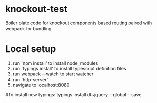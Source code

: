 # knockout-test
Boiler plate code for knockout components based routing paired with webpack for bundling

# Local setup
1. run 'npm install' to install node_modules
2. run 'typings install' to install typescript definition files
3. run webpack --watch to start watcher
4. run 'http-server'
5. navigate to localhost:8080

#To install new typings:
typings install dt~jquery --global --save